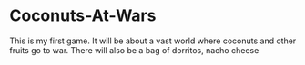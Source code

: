 # Coconuts-At-Wars
This is my first game. It will be about a vast world where coconuts and other fruits go to war. There will also be a bag of dorritos, nacho cheese 
